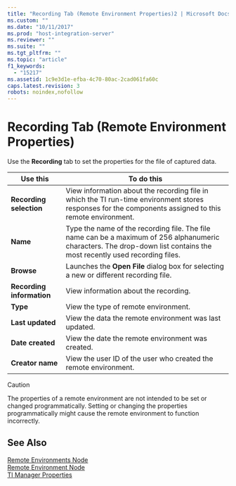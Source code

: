 ```yaml
---
title: "Recording Tab (Remote Environment Properties)2 | Microsoft Docs"
ms.custom: ""
ms.date: "10/11/2017"
ms.prod: "host-integration-server"
ms.reviewer: ""
ms.suite: ""
ms.tgt_pltfrm: ""
ms.topic: "article"
f1_keywords: 
  - "15217"
ms.assetid: 1c9e3d1e-efba-4c70-80ac-2cad061fa60c
caps.latest.revision: 3
robots: noindex,nofollow
---
```

# Recording Tab (Remote Environment Properties)
Use the **Recording** tab to set the properties for the file of captured data.  
  
|Use this|To do this|  
|--------------|----------------|  
|**Recording selection**|View information about the recording file in which the TI run-time environment stores responses for the components assigned to this remote environment.|  
|**Name**|Type the name of the recording file. The file name can be a maximum of 256 alphanumeric characters. The drop-down list contains the most recently used recording files.|  
|**Browse**|Launches the **Open File** dialog box for selecting a new or different recording file.|  
|**Recording information**|View information about the recording.|  
|**Type**|View the type of remote environment.|  
|**Last updated**|View the data the remote environment was last updated.|  
|**Date created**|View the date the remote environment was created.|  
|**Creator name**|View the user ID of the user who created the remote environment.|  
  
> [!CAUTION]
>  The properties of a remote environment are not intended to be set or changed programmatically. Setting or changing the properties programmatically might cause the remote environment to function incorrectly.  
  
## See Also  
 [Remote Environments Node](../core/remote-environments-node.md)   
 [Remote Environment Node](../core/remote-environment-node.md)   
 [TI Manager Properties](../core/ti-manager-properties.md)